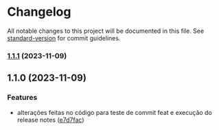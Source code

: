 # Changelog

All notable changes to this project will be documented in this file. See [standard-version](https://github.com/conventional-changelog/standard-version) for commit guidelines.

### [1.1.1](https://github.com/krolcm/Automa_Seminario/compare/v1.1.0...v1.1.1) (2023-11-09)

## 1.1.0 (2023-11-09)


### Features

* alterações feitas no código para teste de commit feat e execução do release notes ([e7d7fac](https://github.com/krolcm/Automa_Seminario/commit/e7d7faceaaaaa4b144b700149e5ee6abea73b04f))

